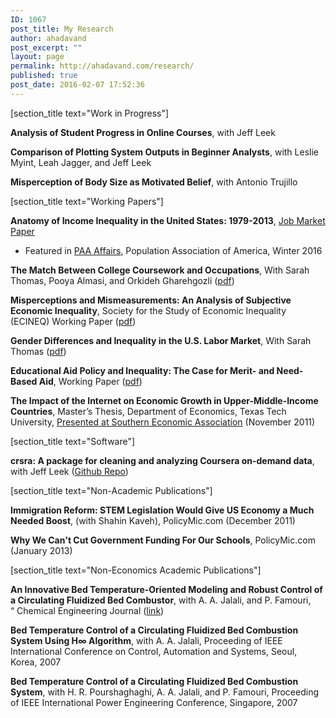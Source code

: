 ```yaml
---
ID: 1067
post_title: My Research
author: ahadavand
post_excerpt: ""
layout: page
permalink: http://ahadavand.com/research/
published: true
post_date: 2016-02-07 17:52:36
---
```

[section_title text="Work in Progress"]

<strong>Analysis of Student Progress in Online Courses</strong>, with Jeff Leek

<strong>Comparison of Plotting System Outputs in Beginner Analysts</strong>, with Leslie Myint, Leah Jagger, and Jeff Leek

<strong>Misperception of Body Size as Motivated Belief</strong>, with Antonio Trujillo

[section_title text="Working Papers"]

<strong>Anatomy of Income Inequality in the United States: 1979-2013</strong>, <a href="http://www.lisdatacenter.org/wps/liswps/686.pdf">Job Market Paper</a>
<ul>
 	<li>Featured in <a href="http://www.populationassociation.org/wp-content/uploads/PAA-Winter17.rev_.pdf">PAA Affairs</a>, Population Association of America, Winter 2016</li>
</ul>
<strong>The Match Between College Coursework and Occupations</strong>, With Sarah Thomas, Pooya Almasi, and Orkideh Gharehgozli (<a href="https://ssrn.com/abstract=3008961">pdf</a>)

<strong>Misperceptions and Mismeasurements: An Analysis of Subjective Economic Inequality</strong>, Society for the Study of Economic Inequality (ECINEQ) Working Paper (<a href="http://www.ecineq.org/milano/WP/ECINEQ2017-449.pdf">pdf</a>)

<strong>Gender Differences and Inequality in the U.S. Labor Market</strong>, With Sarah Thomas (<a href="http://ahadavand.com/wp-content/uploads/2017/04/Gender_Inequality__AER-2.pdf">pdf</a>)

<strong>Educational Aid Policy and Inequality: The Case for Merit- and Need-Based Aid</strong>, Working Paper (<a href="http://ssrn.com/abstract=3079711">pdf</a>)

<strong>The Impact of the Internet on Economic Growth in Upper-Middle-Income Countries</strong>, Master’s Thesis, Department of Economics, Texas Tech University, <a href="http://archive.southernecon.org/sea2011/User/ProgramParticipantSessions.php_AuthorID=5004.html" target="_blank" rel="noopener">Presented at Southern Economic Association</a> (November 2011)

[section_title text="Software"]

<strong>crsra: A package for cleaning and analyzing Coursera on-demand data</strong>, with Jeff Leek (<a href="https://github.com/jhudsl/crsra">Github Repo</a>)

[section_title text="Non-Academic Publications"]

<strong>Immigration Reform: STEM Legislation Would Give US Economy a Much Needed Boost</strong>, (with Shahin Kaveh), PolicyMic.com (December 2011)

<strong>Why We Can't Cut Government Funding For Our Schools</strong>, PolicyMic.com (January 2013)

[section_title text="Non-Economics Academic Publications"]

<strong>An Innovative Bed Temperature-Oriented Modeling and Robust Control of a Circulating Fluidized Bed Combustor</strong>, with A. A. Jalali, and P. Famouri, “ Chemical Engineering Journal (<a href="http://www.sciencedirect.com/science/article/pii/S1385894707007693">link</a>)

<strong>Bed Temperature Control of a Circulating Fluidized Bed Combustion System Using H∞ Algorithm</strong>, with A. A. Jalali, Proceeding of IEEE International Conference on Control, Automation and Systems, Seoul, Korea, 2007

<strong>Bed Temperature Control of a Circulating Fluidized Bed Combustion System</strong>, with H. R. Pourshaghaghi, A. A. Jalali, and P. Famouri, Proceeding of IEEE International Power Engineering Conference, Singapore, 2007